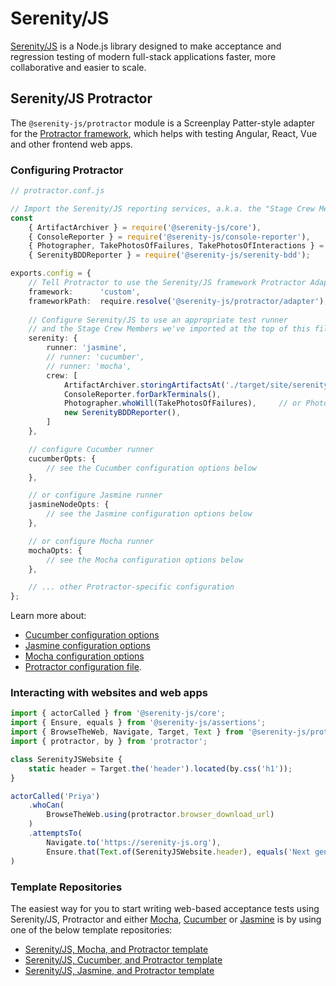 # Serenity/JS

[Serenity/JS](https://serenity-js.org) is a Node.js library designed to make acceptance and regression testing
of modern full-stack applications faster, more collaborative and easier to scale.

## Serenity/JS Protractor

The `@serenity-js/protractor` module is a Screenplay Patter-style adapter for the [Protractor framework](https://www.protractortest.org/), which helps with testing Angular, React, Vue and other frontend web apps.

### Configuring Protractor

```typescript
// protractor.conf.js

// Import the Serenity/JS reporting services, a.k.a. the "Stage Crew Members"
const
    { ArtifactArchiver } = require('@serenity-js/core'),
    { ConsoleReporter } = require('@serenity-js/console-reporter'),
    { Photographer, TakePhotosOfFailures, TakePhotosOfInteractions } = require('@serenity-js/protractor'),
    { SerenityBDDReporter } = require('@serenity-js/serenity-bdd');

exports.config = {
    // Tell Protractor to use the Serenity/JS framework Protractor Adapter
    framework:      'custom',
    frameworkPath:  require.resolve('@serenity-js/protractor/adapter'),
  
    // Configure Serenity/JS to use an appropriate test runner
    // and the Stage Crew Members we've imported at the top of this file
    serenity: {
        runner: 'jasmine',
        // runner: 'cucumber',
        // runner: 'mocha',
        crew: [
            ArtifactArchiver.storingArtifactsAt('./target/site/serenity'),
            ConsoleReporter.forDarkTerminals(),
            Photographer.whoWill(TakePhotosOfFailures),     // or Photographer.whoWill(TakePhotosOfInteractions),
            new SerenityBDDReporter(),
        ]
    },

    // configure Cucumber runner
    cucumberOpts: {
        // see the Cucumber configuration options below
    },

    // or configure Jasmine runner
    jasmineNodeOpts: {
        // see the Jasmine configuration options below
    },

    // or configure Mocha runner
    mochaOpts: {
        // see the Mocha configuration options below
    },

    // ... other Protractor-specific configuration   
};
```

Learn more about:
- [Cucumber configuration options](https://serenity-js.org/modules/cucumber/class/src/cli/CucumberConfig.ts~CucumberConfig.html)
- [Jasmine configuration options](https://serenity-js.org/modules/jasmine/class/src/adapter/JasmineConfig.ts~JasmineConfig.html)
- [Mocha configuration options](https://serenity-js.org/modules/mocha/class/src/adapter/MochaConfig.ts~MochaConfig.html)
- [Protractor configuration file](https://github.com/angular/protractor/blob/master/lib/config.ts).

### Interacting with websites and web apps

```typescript
import { actorCalled } from '@serenity-js/core';
import { Ensure, equals } from '@serenity-js/assertions';
import { BrowseTheWeb, Navigate, Target, Text } from '@serenity-js/protractor';
import { protractor, by } from 'protractor';

class SerenityJSWebsite {
    static header = Target.the('header').located(by.css('h1'));
}

actorCalled('Priya')
    .whoCan(
        BrowseTheWeb.using(protractor.browser_download_url)
    )
    .attemptsTo(
        Navigate.to('https://serenity-js.org'),
        Ensure.that(Text.of(SerenityJSWebsite.header), equals('Next generation acceptance testing')),
)
```

### Template Repositories

The easiest way for you to start writing web-based acceptance tests using Serenity/JS, Protractor and either [Mocha](https://mochajs.org/), [Cucumber](https://github.com/cucumber/cucumber-js) or [Jasmine](https://jasmine.github.io/) is by using one of the below template repositories:

- [Serenity/JS, Mocha, and Protractor template](https://github.com/serenity-js/serenity-js-mocha-protractor-template)
- [Serenity/JS, Cucumber, and Protractor template](https://github.com/serenity-js/serenity-js-jasmine-protractor-template)
- [Serenity/JS, Jasmine, and Protractor template](https://github.com/serenity-js/serenity-js-jasmine-protractor-template)


